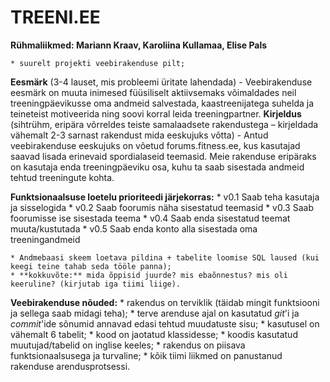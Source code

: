 # TREENI.EE
**Rühmaliikmed: Mariann Kraav, Karoliina Kullamaa, Elise Pals** 

    * suurelt projekti veebirakenduse pilt;

**Eesmärk** (3-4 lauset, mis probleemi üritate lahendada) - Veebirakenduse eesmärk on muuta inimesed füüsiliselt aktiivsemaks võimaldades neil treeningpäevikusse oma andmeid salvestada, kaastreenijatega suhelda ja teineteist motiveerida ning soovi korral leida treeningpartner.
**Kirjeldus** (sihtrühm, eripära võrreldes teiste samalaadsete rakendustega – kirjeldada vähemalt 2-3 sarnast rakendust mida eeskujuks võtta) - Antud veebirakenduse eeskujuks on võetud forums.fitness.ee, kus kasutajad saavad lisada erinevaid spordialaseid teemasid. Meie rakenduse eripäraks on kasutaja enda treeningpäeviku osa, kuhu ta saab sisestada andmeid tehtud treeningute kohta.

**Funktsionaalsuse loetelu prioriteedi järjekorras:**
        * v0.1 Saab teha kasutaja ja sisselogida
        * v0.2 Saab foorumis näha sisestatud teemasid
        * v0.3 Saab foorumisse ise sisestada teema
		* v0.4 Saab enda sisestatud teemat muuta/kustutada
		* v0.5 Saab enda konto alla sisestada oma treeningandmeid
		
    * Andmebaasi skeem loetava pildina + tabelite loomise SQL laused (kui keegi teine tahab seda tööle panna);
    * **kokkuvõte:** mida õppisid juurde? mis ebaõnnestus? mis oli keeruline? (kirjutab iga tiimi liige).



**Veebirakenduse nõuded:**
    * rakendus on terviklik (täidab mingit funktsiooni ja sellega saab midagi teha);
    * terve arenduse ajal on kasutatud _git_'i ja _commit_'ide sõnumid annavad edasi tehtud muudatuste sisu; 
    * kasutusel on vähemalt 6 tabelit;
    * kood on jaotatud klassidesse;
    * koodis kasutatud muutujad/tabelid on inglise keeles;
    * rakendus on piisava funktsionaalsusega ja turvaline;
    * kõik tiimi liikmed on panustanud rakenduse arendusprotsessi.
